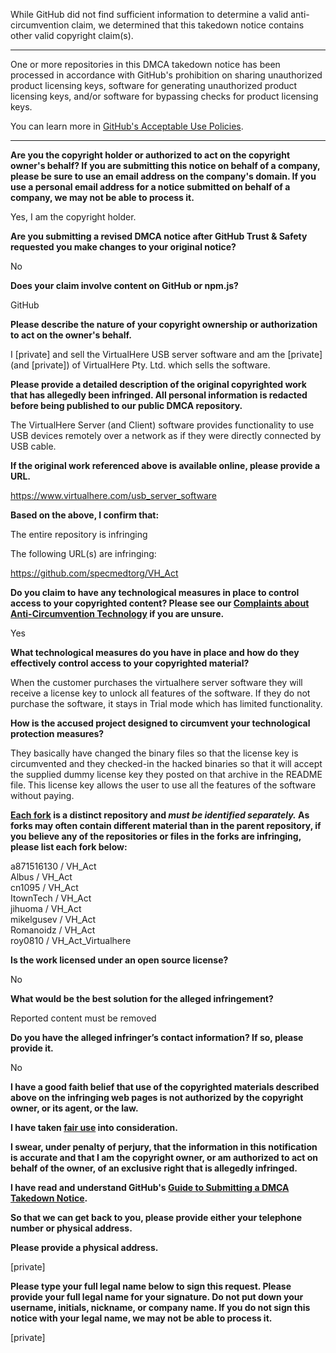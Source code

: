 While GitHub did not find sufficient information to determine a valid anti-circumvention claim, we determined that this takedown notice contains other valid copyright claim(s).

---

One or more repositories in this DMCA takedown notice has been processed in accordance with GitHub's prohibition on sharing unauthorized product licensing keys, software for generating unauthorized product licensing keys, and/or software for bypassing checks for product licensing keys.

You can learn more in [GitHub's Acceptable Use Policies](https://docs.github.com/en/github/site-policy/github-acceptable-use-policies).

---

**Are you the copyright holder or authorized to act on the copyright owner's behalf? If you are submitting this notice on behalf of a company, please be sure to use an email address on the company's domain. If you use a personal email address for a notice submitted on behalf of a company, we may not be able to process it.**

Yes, I am the copyright holder.

**Are you submitting a revised DMCA notice after GitHub Trust & Safety requested you make changes to your original notice?**

No

**Does your claim involve content on GitHub or npm.js?**

GitHub

**Please describe the nature of your copyright ownership or authorization to act on the owner's behalf.**

I [private] and sell the VirtualHere USB server software and am the [private] (and [private]) of VirtualHere Pty. Ltd. which sells the software.

**Please provide a detailed description of the original copyrighted work that has allegedly been infringed. All personal information is redacted before being published to our public DMCA repository.**

The VirtualHere Server (and Client) software provides functionality to use USB devices remotely over a network as if they were directly connected by USB cable.

**If the original work referenced above is available online, please provide a URL.**

https://www.virtualhere.com/usb_server_software

**Based on the above, I confirm that:**

The entire repository is infringing

The following URL(s) are infringing:

https://github.com/specmedtorg/VH_Act

**Do you claim to have any technological measures in place to control access to your copyrighted content? Please see our <a href="https://docs.github.com/articles/guide-to-submitting-a-dmca-takedown-notice#complaints-about-anti-circumvention-technology">Complaints about Anti-Circumvention Technology</a> if you are unsure.**

Yes

**What technological measures do you have in place and how do they effectively control access to your copyrighted material?**

When the customer purchases the virtualhere server software they will receive a license key to unlock all features of the software. If they do not purchase the software, it stays in Trial mode which has limited functionality.

**How is the accused project designed to circumvent your technological protection measures?**

They basically have changed the binary files so that the license key is circumvented and they checked-in the hacked binaries so that it will accept the supplied dummy license key they posted on that archive in the README file. This license key allows the user to use all the features of the software without paying.

**<a href="https://docs.github.com/articles/dmca-takedown-policy#b-what-about-forks-or-whats-a-fork">Each fork</a> is a distinct repository and <i>must be identified separately.</i> As forks may often contain different material than in the parent repository, if you believe any of the repositories or files in the forks are infringing, please list each fork below:**

a871516130 / VH_Act  
Albus / VH_Act  
cn1095 / VH_Act  
ItownTech / VH_Act  
jihuoma / VH_Act  
mikelgusev / VH_Act  
Romanoidz / VH_Act  
roy0810 / VH_Act_Virtualhere  

**Is the work licensed under an open source license?**

No

**What would be the best solution for the alleged infringement?**

Reported content must be removed

**Do you have the alleged infringer’s contact information? If so, please provide it.**

No

**I have a good faith belief that use of the copyrighted materials described above on the infringing web pages is not authorized by the copyright owner, or its agent, or the law.**

**I have taken <a href="https://www.lumendatabase.org/topics/22">fair use</a> into consideration.**

**I swear, under penalty of perjury, that the information in this notification is accurate and that I am the copyright owner, or am authorized to act on behalf of the owner, of an exclusive right that is allegedly infringed.**

**I have read and understand GitHub's <a href="https://docs.github.com/articles/guide-to-submitting-a-dmca-takedown-notice/">Guide to Submitting a DMCA Takedown Notice</a>.**

**So that we can get back to you, please provide either your telephone number or physical address.**

**Please provide a physical address.**

[private]

**Please type your full legal name below to sign this request. Please provide your full legal name for your signature. Do not put down your username, initials, nickname, or company name. If you do not sign this notice with your legal name, we may not be able to process it.**

[private]
